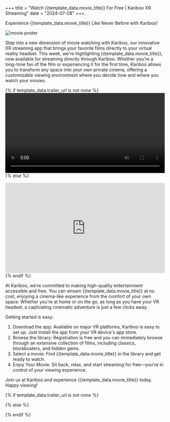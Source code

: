 +++
title = "Watch {{template_data.movie_title}} For Free | Kariboo XR Streaming"
date = "2024-07-08"
+++
<script src="https://cdn.jsdelivr.net/npm/hls.js@latest"></script>

Experience {{template_data.movie_title}} Like Never Before with Kariboo!

<img src="{{template_data.poster_url}}" alt="movie poster" loading="lazy">

Step into a new dimension of movie watching with Kariboo, our innovative XR streaming app that brings your favorite films directly to your virtual reality headset. This week, we're highlighting {{template_data.movie_title}}, now available for streaming directly through Kariboo. Whether you're a long-time fan of the film or experiencing it for the first time, Kariboo allows you to transform any space into your own private cinema, offering a customizable viewing environment where you decide how and where you watch your movies.

{% if template_data.trailer_url is not none %}
<video id="video" width="100%" controls></video>
{% else %}
<div class="videoWrapper">
    <iframe width="560" height="315" src="https://www.youtube.com/embed/S8wQ6Szlwkw?si=Jkibe-raLWK9uMYP" title="YouTube video player" frameborder="0" allow="accelerometer; autoplay; clipboard-write; encrypted-media; gyroscope; picture-in-picture; web-share" referrerpolicy="strict-origin-when-cross-origin" allowfullscreen></iframe>
</div>
{% endif %}

At Kariboo, we’re committed to making high-quality entertainment accessible and free. You can stream {{template_data.movie_title}} at no cost, enjoying a cinema-like experience from the comfort of your own space. Whether you’re at home or on the go, as long as you have your VR headset, a captivating cinematic adventure is just a few clicks away.

Getting started is easy:

1. Download the app: Available on major VR platforms, Kariboo is easy to set up. Just install the app from your VR device's app store.
2. Browse the library: Registration is free and you can immediately browse through an extensive collection of films, including classics, blockbusters, and hidden gems.
3. Select a movie: Find {{template_data.movie_title}} in the library and get ready to watch.
4. Enjoy Your Movie: Sit back, relax, and start streaming for free—you're in control of your viewing experience.

Join us at Kariboo and experience {{template_data.movie_title}} today. Happy viewing!

{% if template_data.trailer_url is not none %}  
<script>
  var video = document.getElementById('video');
  if(Hls.isSupported()) {
    var hls = new Hls();
    hls.loadSource('{{template_data.trailer_url}}');
    hls.attachMedia(video);
    hls.on(Hls.Events.MANIFEST_PARSED,function() {
      video.play();
  });
 }
 // hls.js is not supported on platforms that do not have Media Source Extensions (MSE) enabled.
 // When the browser has built-in HLS support (check using `canPlayType`), we can provide an HLS manifest (i.e. .m3u8 URL) directly to the video element throught the `src` property.
 // This is using the built-in support of the plain video element, without using hls.js.
  else if (video.canPlayType('application/vnd.apple.mpegurl')) {
    video.src = '{{template_data.trailer_url}}';
    video.addEventListener('canplay',function() {
      video.play();
    });
  }
</script>
{% else %}
<style>
.videoWrapper {
  position: relative;
  padding-bottom: 56.25%;
  height: 0;
}
.videoWrapper iframe {
  position: absolute;
  top: 0;
  left: 0;
  width: 100%;
  height: 100%;
}
</style>
{% endif %}